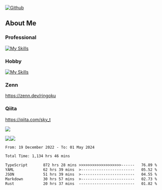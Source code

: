 [![Github](https://img.shields.io/github/followers/skyt-a?label=Follow&style=social)](https://github.com/skyt-a)

## About Me
### Professional
[![My Skills](https://skillicons.dev/icons?i=react,ts,js,nodejs,java,graphql,firebase,githubactions&theme=light)](https://skillicons.dev)
### Hobby
[![My Skills](https://skillicons.dev/icons?i=unity,rust,py&theme=light)](https://skillicons.dev)

### Zenn
https://zenn.dev/ringoku
### Qiita
https://qiita.com/sky_t


![](https://github-profile-summary-cards.vercel.app/api/cards/profile-details?username=skyt-a&theme=default)

![](https://github-profile-summary-cards.vercel.app/api/cards/repos-per-language?username=skyt-a&theme=default)![](https://github-profile-summary-cards.vercel.app/api/cards/stats?username=RinGoku&theme=default)

<!--START_SECTION:waka-->

```txt
From: 19 December 2022 - To: 01 May 2024

Total Time: 1,134 hrs 46 mins

TypeScript       872 hrs 28 mins >>>>>>>>>>>>>>>>>>>------   76.89 %
YAML             62 hrs 39 mins  >------------------------   05.52 %
JSON             51 hrs 39 mins  >------------------------   04.55 %
Markdown         30 hrs 57 mins  >------------------------   02.73 %
Rust             20 hrs 37 mins  -------------------------   01.82 %
```

<!--END_SECTION:waka-->

